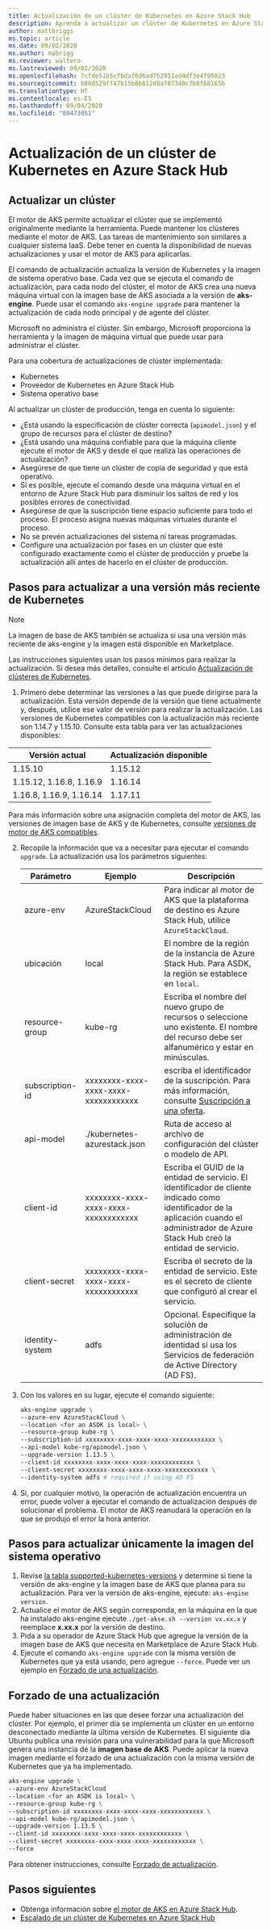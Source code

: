 ```yaml
---
title: Actualización de un clúster de Kubernetes en Azure Stack Hub
description: Aprenda a actualizar un clúster de Kubernetes en Azure Stack Hub.
author: mattbriggs
ms.topic: article
ms.date: 09/02/2020
ms.author: mabrigg
ms.reviewer: waltero
ms.lastreviewed: 09/02/2020
ms.openlocfilehash: 7cfde51b5cfbdaf6d6ad752951ad4df3e4f95823
ms.sourcegitcommit: b80d529ff47b15b8b612d8a787340c7b0f68165b
ms.translationtype: HT
ms.contentlocale: es-ES
ms.lasthandoff: 09/04/2020
ms.locfileid: "89473051"
---
```

# <a name="upgrade-a-kubernetes-cluster-on-azure-stack-hub"></a>Actualización de un clúster de Kubernetes en Azure Stack Hub

## <a name="upgrade-a-cluster"></a>Actualizar un clúster

El motor de AKS permite actualizar el clúster que se implementó originalmente mediante la herramienta. Puede mantener los clústeres mediante el motor de AKS. Las tareas de mantenimiento son similares a cualquier sistema IaaS. Debe tener en cuenta la disponibilidad de nuevas actualizaciones y usar el motor de AKS para aplicarlas.

El comando de actualización actualiza la versión de Kubernetes y la imagen de sistema operativo base. Cada vez que se ejecuta el comando de actualización, para cada nodo del clúster, el motor de AKS crea una nueva máquina virtual con la imagen base de AKS asociada a la versión de **aks-engine**. Puede usar el comando `aks-engine upgrade` para mantener la actualización de cada nodo principal y de agente del clúster. 

Microsoft no administra el clúster. Sin embargo, Microsoft proporciona la herramienta y la imagen de máquina virtual que puede usar para administrar el clúster. 

Para una cobertura de actualizaciones de clúster implementada:

-   Kubernetes
-   Proveedor de Kubernetes en Azure Stack Hub
-   Sistema operativo base

Al actualizar un clúster de producción, tenga en cuenta lo siguiente:

-   ¿Está usando la especificación de clúster correcta (`apimodel.json`) y el grupo de recursos para el clúster de destino?
-   ¿Está usando una máquina confiable para que la máquina cliente ejecute el motor de AKS y desde el que realiza las operaciones de actualización?
-   Asegúrese de que tiene un clúster de copia de seguridad y que está operativo.
-   Si es posible, ejecute el comando desde una máquina virtual en el entorno de Azure Stack Hub para disminuir los saltos de red y los posibles errores de conectividad.
-   Asegúrese de que la suscripción tiene espacio suficiente para todo el proceso. El proceso asigna nuevas máquinas virtuales durante el proceso.
-   No se prevén actualizaciones del sistema ni tareas programadas.
-   Configure una actualización por fases en un clúster que esté configurado exactamente como el clúster de producción y pruebe la actualización allí antes de hacerlo en el clúster de producción.

## <a name="steps-to-upgrade-to-a-newer-kubernetes-version"></a>Pasos para actualizar a una versión más reciente de Kubernetes

> [!NOTE]  
> La imagen de base de AKS también se actualiza si usa una versión más reciente de aks-engine y la imagen está disponible en Marketplace.

Las instrucciones siguientes usan los pasos mínimos para realizar la actualización. Si desea más detalles, consulte el artículo [Actualización de clústeres de Kubernetes](https://github.com/Azure/aks-engine/blob/master/docs/topics/upgrade.md).

1. Primero debe determinar las versiones a las que puede dirigirse para la actualización. Esta versión depende de la versión que tiene actualmente y, después, utilice ese valor de versión para realizar la actualización. Las versiones de Kubernetes compatibles con la actualización más reciente son 1.14.7 y 1.15.10. Consulte esta tabla para ver las actualizaciones disponibles:

| Versión actual | Actualización disponible |
| ------------------------- | ----------------------- |
| 1.15.10 | 1.15.12 |
| 1.15.12, 1.16.8, 1.16.9 | 1.16.14 |
| 1.16.8, 1.16.9, 1.16.14 | 1.17.11 |

Para más información sobre una asignación completa del motor de AKS, las versiones de imagen base de AKS y de Kubernetes, consulte [versiones de motor de AKS compatibles](https://github.com/Azure/aks-engine/blob/master/docs/topics/azure-stack.md#supported-aks-engine-versions).

2. Recopile la información que va a necesitar para ejecutar el comando `upgrade`. La actualización usa los parámetros siguientes:

    | Parámetro | Ejemplo | Descripción |
    | --- | --- | --- |
    | azure-env | AzureStackCloud | Para indicar al motor de AKS que la plataforma de destino es Azure Stack Hub, utilice `AzureStackCloud`. |
    | ubicación | local | El nombre de la región de la instancia de Azure Stack Hub. Para ASDK, la región se establece en `local`. |
    | resource-group | kube-rg | Escriba el nombre del nuevo grupo de recursos o seleccione uno existente. El nombre del recurso debe ser alfanumérico y estar en minúsculas. |
    | subscription-id | xxxxxxxx-xxxx-xxxx-xxxx-xxxxxxxxxxxx | escriba el identificador de la suscripción. Para más información, consulte [Suscripción a una oferta](./azure-stack-subscribe-services.md#subscribe-to-an-offer). |
    | api-model | ./kubernetes-azurestack.json | Ruta de acceso al archivo de configuración del clúster o modelo de API. |
    | client-id | xxxxxxxx-xxxx-xxxx-xxxx-xxxxxxxxxxxx | Escriba el GUID de la entidad de servicio. El identificador de cliente indicado como identificador de la aplicación cuando el administrador de Azure Stack Hub creó la entidad de servicio. |
    | client-secret | xxxxxxxx-xxxx-xxxx-xxxx-xxxxxxxxxxxx | Escriba el secreto de la entidad de servicio. Este es el secreto de cliente que configuró al crear el servicio. |
    | identity-system | adfs | Opcional. Especifique la solución de administración de identidad si usa los Servicios de federación de Active Directory (AD FS). |

3. Con los valores en su lugar, ejecute el comando siguiente:

    ```bash  
    aks-engine upgrade \
    --azure-env AzureStackCloud \
    --location <for an ASDK is local> \
    --resource-group kube-rg \
    --subscription-id xxxxxxxx-xxxx-xxxx-xxxx-xxxxxxxxxxxx \
    --api-model kube-rg/apimodel.json \
    --upgrade-version 1.13.5 \
    --client-id xxxxxxxx-xxxx-xxxx-xxxx-xxxxxxxxxxxx \
    --client-secret xxxxxxxx-xxxx-xxxx-xxxx-xxxxxxxxxxxx \
    --identity-system adfs # required if using AD FS
    ```

4.  Si, por cualquier motivo, la operación de actualización encuentra un error, puede volver a ejecutar el comando de actualización después de solucionar el problema. El motor de AKS reanudará la operación en la que se produjo el error la hora anterior.

## <a name="steps-to-only-upgrade-the-os-image"></a>Pasos para actualizar únicamente la imagen del sistema operativo

1. Revise [la tabla supported-kubernetes-versions](https://github.com/Azure/aks-engine/blob/master/docs/topics/azure-stack.md#supported-aks-engine-versions) y determine si tiene la versión de aks-engine y la imagen base de AKS que planea para su actualización. Para ver la versión de aks-engine, ejecute: `aks-engine version`.
2. Actualice el motor de AKS según corresponda, en la máquina en la que ha instalado aks-engine ejecute `./get-akse.sh --version vx.xx.x` y reemplace **x.xx.x** por la versión de destino.
3. Pida a su operador de Azure Stack Hub que agregue la versión de la imagen base de AKS que necesita en Marketplace de Azure Stack Hub.
4. Ejecute el comando `aks-engine upgrade` con la misma versión de Kubernetes que ya está usando, pero agregue `--force`. Puede ver un ejemplo en [Forzado de una actualización](#forcing-an-upgrade).


## <a name="forcing-an-upgrade"></a>Forzado de una actualización

Puede haber situaciones en las que desee forzar una actualización del clúster. Por ejemplo, el primer día se implementa un clúster en un entorno desconectado mediante la última versión de Kubernetes. El siguiente día Ubuntu publica una revisión para una vulnerabilidad para la que Microsoft genera una instancia de la **imagen base de AKS**. Puede aplicar la nueva imagen mediante el forzado de una actualización con la misma versión de Kubernetes que ya ha implementado.

```bash  
aks-engine upgrade \
--azure-env AzureStackCloud   
--location <for an ASDK is local> \
--resource-group kube-rg \
--subscription-id xxxxxxxx-xxxx-xxxx-xxxx-xxxxxxxxxxxx \
--api-model kube-rg/apimodel.json \
--upgrade-version 1.13.5 \
--client-id xxxxxxxx-xxxx-xxxx-xxxx-xxxxxxxxxxxx \
--client-secret xxxxxxxx-xxxx-xxxx-xxxx-xxxxxxxxxxxx \
--force
```

Para obtener instrucciones, consulte [Forzado de actualización](https://github.com/Azure/aks-engine/blob/master/docs/topics/upgrade.md#force-upgrade).

## <a name="next-steps"></a>Pasos siguientes

- Obtenga información sobre [el motor de AKS en Azure Stack Hub](azure-stack-kubernetes-aks-engine-overview.md).
- [Escalado de un clúster de Kubernetes en Azure Stack Hub](azure-stack-kubernetes-aks-engine-scale.md)

